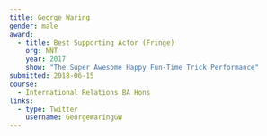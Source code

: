 ```yaml
---
title: George Waring
gender: male
award:
  - title: Best Supporting Actor (Fringe)
    org: NNT
    year: 2017 
    show: "The Super Awesome Happy Fun-Time Trick Performance"
submitted: 2018-06-15
course:
  - International Relations BA Hons
links:
  - type: Twitter
    username: GeorgeWaringGW
---
```


